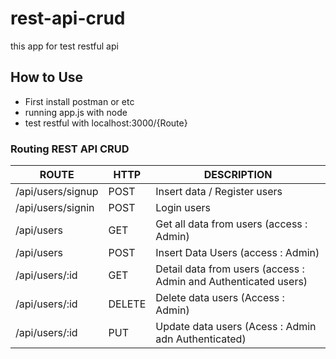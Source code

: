 # rest-api-crud

this app for test restful api

## How to Use

- First install postman or etc
- running app.js with node
- test restful with localhost:3000/{Route}

### Routing REST API CRUD

|       ROUTE       | HTTP |                           DESCRIPTION                           |
| ----------------- | ------ | --------------------------------------------------------------- |
| /api/users/signup | POST   | Insert data / Register users                                    |
| /api/users/signin | POST   | Login users                                                     |
| /api/users        | GET    | Get all data from users (access : Admin)                        |
| /api/users        | POST   | Insert Data Users (access : Admin)                              |
| /api/users/:id    | GET    | Detail data from users (access : Admin and Authenticated users) |
| /api/users/:id    | DELETE | Delete data users (Access : Admin)                              |
| /api/users/:id    | PUT    | Update data users (Acess : Admin adn Authenticated)             |

